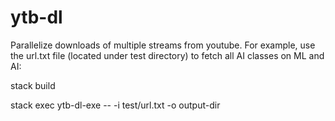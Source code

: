 # ytb-dl

Parallelize downloads of multiple streams from youtube. For example, use the url.txt file (located under test directory) to fetch all AI classes on ML and AI:

  stack build
  
  stack exec ytb-dl-exe -- -i test/url.txt -o output-dir
